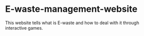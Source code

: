 # E-waste-management-website
This website tells what is E-waste and how to deal with it through interactive games.
